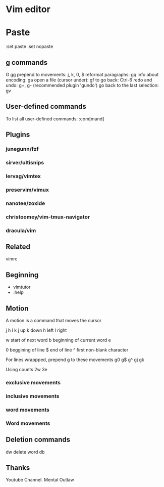 # Vim editor

# Paste

:set paste
:set nopaste

## g commands

G
gg
prepend to movements: j, k, 0, $
reformat paragraphs: gq
info about encoding: ga
open a file (cursor under): gf
    to go back: Ctrl-6
redo and undo: g+, g- (recommended plugin 'gundo')
go back to the last selection: gv

## User-defined commands

To list all user-defined commands: :com[mand]

## Plugins

### junegunn/fzf 
### sirver/ultisnips
### lervag/vimtex
### preservim/vimux
### nanotee/zoxide
### christoomey/vim-tmux-navigator
### dracula/vim

## Related

vimrc

## Beginning

- vimtutor
- :help 

## Motion

A motion is a command that moves the cursor

   j
h    l
   k
j up
k down
h left
l right

w start of next word
b beginning of current word
e

0 beggining of line
$ end of line
^ first non-blank character

For lines wrappped, prepend g to these movements
g0
g$
g^
gj
gk

Using counts
2w
3e

### exclusive movements
### inclusive movements
### word movements
### Word movements

## Deletion commands

dw delete word
db


## Thanks

Youtube Channel. Mental Outlaw

